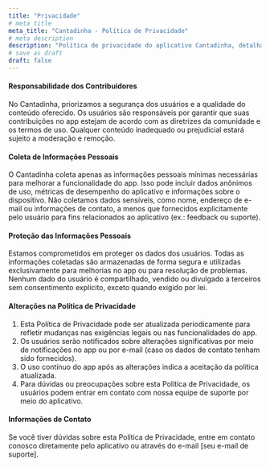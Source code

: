 ```yaml
---
title: "Privacidade"
# meta title
meta_title: "Cantadinha - Política de Privacidade"
# meta description
description: "Política de privacidade do aplicativo Cantadinha, detalhando o uso de dados e proteção à privacidade."
# save as draft
draft: false
---
```


#### Responsabilidade dos Contribuidores

No Cantadinha, priorizamos a segurança dos usuários e a qualidade do conteúdo oferecido. Os usuários são responsáveis por garantir que suas contribuições no app estejam de acordo com as diretrizes da comunidade e os termos de uso. Qualquer conteúdo inadequado ou prejudicial estará sujeito a moderação e remoção.

#### Coleta de Informações Pessoais

O Cantadinha coleta apenas as informações pessoais mínimas necessárias para melhorar a funcionalidade do app. Isso pode incluir dados anônimos de uso, métricas de desempenho do aplicativo e informações sobre o dispositivo. Não coletamos dados sensíveis, como nome, endereço de e-mail ou informações de contato, a menos que fornecidos explicitamente pelo usuário para fins relacionados ao aplicativo (ex.: feedback ou suporte).

#### Proteção das Informações Pessoais

Estamos comprometidos em proteger os dados dos usuários. Todas as informações coletadas são armazenadas de forma segura e utilizadas exclusivamente para melhorias no app ou para resolução de problemas. Nenhum dado do usuário é compartilhado, vendido ou divulgado a terceiros sem consentimento explícito, exceto quando exigido por lei.

#### Alterações na Política de Privacidade

1. Esta Política de Privacidade pode ser atualizada periodicamente para refletir mudanças nas exigências legais ou nas funcionalidades do app.
2. Os usuários serão notificados sobre alterações significativas por meio de notificações no app ou por e-mail (caso os dados de contato tenham sido fornecidos).
3. O uso contínuo do app após as alterações indica a aceitação da política atualizada.
4. Para dúvidas ou preocupações sobre esta Política de Privacidade, os usuários podem entrar em contato com nossa equipe de suporte por meio do aplicativo.

#### Informações de Contato

Se você tiver dúvidas sobre esta Política de Privacidade, entre em contato conosco diretamente pelo aplicativo ou através do e-mail [seu e-mail de suporte].
